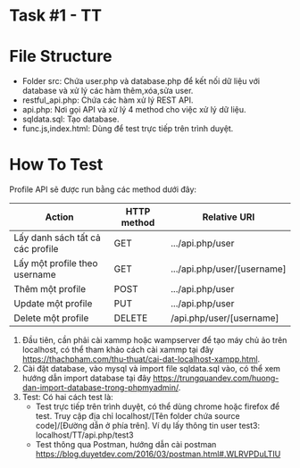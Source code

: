 # Task #1 - TT
# File Structure
* Folder src: Chứa user.php và database.php để kết nối dữ liệu với database và xử lý các hàm thêm,xóa,sửa user.
* restful_api.php: Chứa các hàm xử lý REST API.
* api.php: Nơi gọi API và xử lý 4 method cho việc xử lý dữ liệu.
* sqldata.sql: Tạo database.
* func.js,index.html: Dùng để test trực tiếp trên trình duyệt.

# How To Test

Profile API sẽ được run bằng các method dưới đây:

Action | HTTP method | Relative URI
------- | ----------- | ------------
Lấy danh sách tất cả các profile | GET | .../api.php/user
Lấy một profile theo username | GET | .../api.php/user/[username]
Thêm một profile | POST | .../api.php/user
Update một profile | PUT | .../api.php/user
Delete một profile | DELETE | /api.php/user/[username]

1. Đầu tiên, cần phải cài xammp hoặc wampserver để tạo máy chủ ảo trên localhost, có thể tham khảo cách cài xammp tại đây https://thachpham.com/thu-thuat/cai-dat-localhost-xampp.html. 
2. Cài đặt database, vào mysql và import file sqldata.sql vào, có thể xem hướng dẫn import database tại đây https://trungquandev.com/huong-dan-import-database-trong-phpmyadmin/.
3. Test: Có hai cách test là:
   * Test trực tiếp trên trình duyệt, có thể dùng chrome hoặc firefox để test. Truy cập địa chỉ localhost/[Tên folder chứa source code]/[Đường dẫn ở phía trên]. Ví dụ lấy thông tin user test3: localhost/TT/api.php/test3
   * Test thông qua Postman, hướng dẫn cài postman https://blog.duyetdev.com/2016/03/postman.html#.WLRVPDuLTIU

